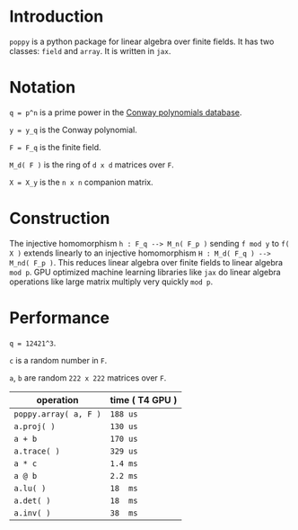 # Introduction
`poppy` is a python package for linear algebra over finite fields. It has two classes: `field` and `array`. It is written in `jax`.



# Notation
`q = p^n` is a prime power in the [Conway polynomials database](https://github.com/sagemath/conway-polynomials).

`y = y_q` is the Conway polynomial. 

`F = F_q` is the finite field.

`M_d( F )` is the ring of `d x d` matrices over `F`.

`X = X_y` is the `n x n` companion matrix.


# Construction
The injective homomorphism `h : F_q --> M_n( F_p )` sending `f mod y` to `f( X )` 
extends linearly to an injective homomorphism `H : M_d( F_q ) --> M_nd( F_p )`. This reduces linear algebra over finite fields
to linear algebra `mod p`. GPU optimized machine learning libraries like `jax` do linear algebra operations
like large matrix multiply very quickly `mod p`.

# Performance

`q = 12421^3`.

`c` is a random number in `F`.
 
`a`, `b` are random `222 x 222` matrices over `F`.

| operation  | time ( T4 GPU ) |
| ------------- | ------------- |
| `poppy.array( a, F )`  | `188 us` |
| `a.proj( )`  | `130 us`  |
| `a + b`  | `170 us`  |
| `a.trace( )` | `329 us` |
| `a * c`  | `1.4 ms`  |
| `a @ b`  | `2.2 ms`  |
| `a.lu( )`  | `18  ms`  |
| `a.det( )`  | `18  ms`  |
| `a.inv( )`  | `38  ms`  |


